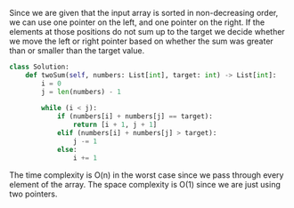 Since we are given that the input array is sorted in non-decreasing order, we can use one pointer on the left, and one pointer on the right. If the elements at those positions do not sum up to the target we decide whether we move the left or right pointer based on whether the sum was greater than or smaller than the target value.
``` python
class Solution:
    def twoSum(self, numbers: List[int], target: int) -> List[int]:
        i = 0
        j = len(numbers) - 1
		
        while (i < j):
            if (numbers[i] + numbers[j] == target):
                return [i + 1, j + 1]
            elif (numbers[i] + numbers[j] > target):
                j -= 1
            else:
                i += 1
```
The time complexity is O(n) in the worst case since we pass through every element of the array. The space complexity is O(1) since we are just using two pointers.